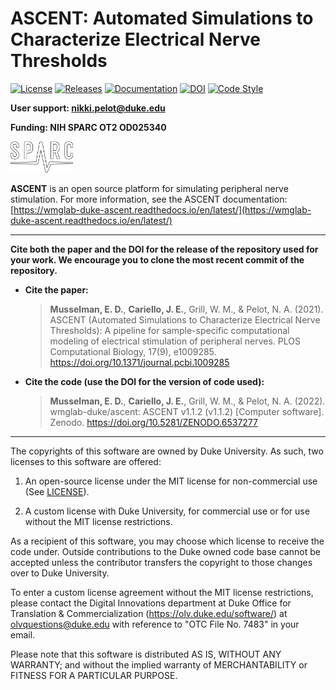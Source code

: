 # ASCENT: Automated Simulations to Characterize Electrical Nerve Thresholds

[![License](https://img.shields.io/github/license/wmglab-duke/ascent)](https://github.com/wmglab-duke/ascent/blob/master/LICENSE) [![Releases](https://img.shields.io/github/v/release/wmglab-duke/ascent)](https://github.com/wmglab-duke/ascent/releases) [![Documentation](https://img.shields.io/readthedocs/wmglab-duke-ascent?logo=read-the-docs&logoColor=white)](https://wmglab-duke-ascent.readthedocs.io/en/latest/) [![DOI](https://zenodo.org/badge/379064819.svg)](https://zenodo.org/badge/latestdoi/379064819) [![Code Style](https://img.shields.io/badge/code%20style-black-000000.svg)](https://github.com/psf/black)

**User support: nikki.pelot@duke.edu**

**Funding: NIH SPARC OT2 OD025340**

[<img src="./config/system/images/sparc-logo-white_bwoutline.svg" alt="drawing" width="100"/>](https://reporter.nih.gov/project-details/9525478#description)

**ASCENT** is an open source platform for simulating peripheral nerve stimulation. For more information, see the ASCENT documentation: [https://wmglab-duke-ascent.readthedocs.io/en/latest/](https://wmglab-duke-ascent.readthedocs.io/en/latest/)

---

**Cite both the paper and the DOI for the release of the repository used for your work. We encourage you to clone the most recent commit of the repository.**

- **Cite the paper:**

  > **Musselman, E. D.**, **Cariello, J. E.**, Grill, W. M., & Pelot, N. A. (2021). ASCENT (Automated Simulations to Characterize Electrical Nerve Thresholds): A pipeline for sample-specific computational modeling of electrical stimulation of peripheral nerves. PLOS Computational Biology, 17(9), e1009285. https://doi.org/10.1371/journal.pcbi.1009285

- **Cite the code (use the DOI for the version of code used):**

  > **Musselman, E. D.**, **Cariello, J. E.**, Grill, W. M., & Pelot, N. A. (2022). wmglab-duke/ascent: ASCENT v1.1.2 (v1.1.2) [Computer software]. Zenodo. https://doi.org/10.5281/ZENODO.6537277

---

The copyrights of this software are owned by Duke University. As such, two licenses to this software are offered:

1. An open-source license under the MIT license for non-commercial use (See [LICENSE](LICENSE)).

2. A custom license with Duke University, for commercial use or for use without the MIT license restrictions.

As a recipient of this software, you may choose which license to receive the code under. Outside contributions to the Duke owned code base cannot be accepted unless the contributor transfers the copyright to those changes over to Duke University.

To enter a custom license agreement without the MIT license restrictions, please contact the Digital Innovations department at Duke Office for Translation & Commercialization (https://olv.duke.edu/software/) at olvquestions@duke.edu with reference to "OTC File No. 7483" in your email.

Please note that this software is distributed AS IS, WITHOUT ANY WARRANTY; and without the implied warranty of MERCHANTABILITY or FITNESS FOR A PARTICULAR PURPOSE.
